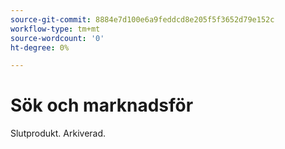 ```yaml
---
source-git-commit: 8884e7d100e6a9feddcd8e205f5f3652d79e152c
workflow-type: tm+mt
source-wordcount: '0'
ht-degree: 0%

---
```

# Sök och marknadsför

Slutprodukt. Arkiverad.